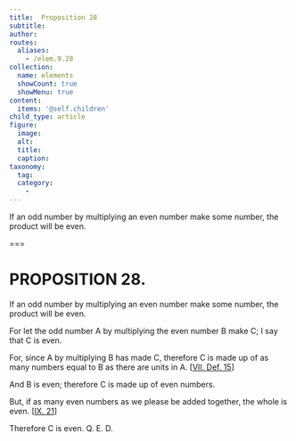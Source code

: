 ```yaml
---
title:  Proposition 28
subtitle: 
author:
routes:
  aliases:
    - /elem.9.28
collection:
  name: elements
  showCount: true
  showMenu: true
content:
  items: '@self.children'
child_type: article
figure:
  image:
  alt:
  title:
  caption:
taxonomy:
  tag:
  category:
    - 
---
```


<p>
       <hi rend="ital">If an odd number by multiplying an even number make some number, the product will be even.</hi>
      </p>

===

<h1>PROPOSITION 28.</h1>
<p>
       <span class="ital">If an odd number by multiplying an even number make some number, the product will be even.</span>
      </p>

<p>For let the odd number <span class="ital">A</span> by multiplying the even number <span class="ital">B</span> make <span class="ital">C</span>; I say that <span class="ital">C</span> is even. 
      </p>

<p>For, since <span class="ital">A</span> by multiplying <span class="ital">B</span> has made <span class="ital">C</span>, therefore <span class="ital">C</span> is made up of as many numbers equal to <span class="ital">B</span> as there are units in <span class="ital">A</span>. [<a href="/elem.7.def.15">VII. Def. 15</a>] </p>

<p>And <span class="ital">B</span> is even; therefore <span class="ital">C</span> is made up of even numbers. </p>

<p>But, if as many even numbers as we please be added together, the whole is even. [<a href="/elem.9.21">IX. 21</a>] </p>

<p>Therefore <span class="ital">C</span> is even. Q. E. D.</p>
